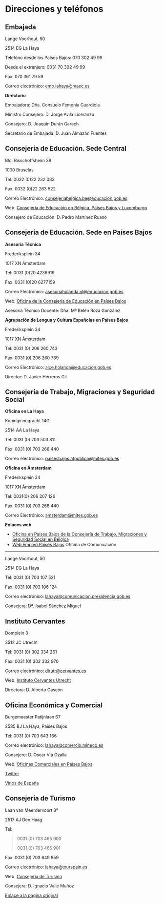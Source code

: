   Direcciones y teléfonos
========================

  Embajada
--------

  ​Lange Voorhout, 50

2514 EG La Haya

Telefóno desde los Países Bajos: 070 302 49 99 

Desde el extranjero: ​​0031 70 302 49 99​ 

Fax: 070 361 79 59 

Correo electrónico: [emb.lahaya@maec.es](mailto:emb.lahaya@maec.es)   
  


  


**Directorio**

Embajadora: Dña. Consuelo Femenía Guardiola    


Ministro Consejero: D. Jorge Ávila Liceranzu​  


Consejero: D. Joaquín Durán Garach

Secretario de Embajada: D. Juan Almazán Fuentes​

  Consejería de Educación. Sede Central
-------------------------------------

  ​Bld. Bisschoffsheim 39

1000 Bruselas

Tel: 0032 (0)22 232 033

Fax: 0032 (0)22 263 522

Correo Electrónico: [consejeriabelgica.be@educacion.gob.es](mailto:consejeriabelgica.be@educacion.gob.es) 

Web: [Consejería de Educación en Bélgica, Países Bajos y Luxemburgo​](http://www.educacionyfp.gob.es/belgica/portada.html)

Consejero de Educación: D. Pedro Martínez Ruano​

  Consejería de Educación. ​Sede en Países Bajos
----------------------------------------------

   **Asesoría​ Técnica**

Frederiksplein 34

1017 XN Ámsterdam

Tel: 0031 (0)20 4236919

Fax: 0031 (0)20 6277159

Correo Electrónico: [asesoriaholanda.nl@educacion.gob.es](mailto:asesoriaholanda.nl@educacion.gob.es) 

Web: [Oficina de la Consejería de Educación en Países Bajos](https://www.educacionyfp.gob.es/paisesbajos/portada.html)

Asesoría Técnico Docente: Dña. Mª Belén Roza González

**Agrupación de Lengua y Cultura Españolas en Países Bajos**

Frederiksplein 34

1017 XN Ámsterdam

Tel: 0031 (0) 206 260 743  


Fax: 0031 (0) 206 260 739

Correo Electrónico: [alce.holanda@educacion.gob.es](mailto:alce.holanda@educacion.gob.es) 

Director: D. Javier Herreros Gil​

  Consejería de Trabajo, Migraciones y Seguridad Social
-----------------------------------------------------

  ​**​Oficina en La Haya**

Koninginnegracht 14G

2514 AA La Haya

Tel: 0031 (0) 703 503 811

Fax: 0031 (0) 703 268 440

Correo electrónico: [paisesbajos.atpublico@mites.gob.es](mailto:paisesbajos.atpublico@mites.gob.es)   
   


**Oficina en Ámsterdam**

Frederiksplein 34

1017 XN Ámsterdam

Tel: 0031(0) 206 207 126  


Fax: 0031 (0) 703 268 440

Correo Electrónico: [amsterdam@mites.gob.es](mailto:amsterdam@mites.gob.es) ​  
   
  


**Enlaces web**  


* [Oficina en Países Bajos de la Consejería de Trabajo, Migraciones y Seguridad Social en Bélgica](https://www.mites.gob.es/es/mundo/consejerias/paisesbajos/)
* [Web Empleo Países Bajos](https://www.mites.gob.es/es/mundo/consejerias/paisesbajos/webempleo/es/)
  Oficina de Comunicación
-----------------------

  ​Lange Voorhout, 50

2514 EG La Haya

Tel: 0031 (0) 703 107 521

Fax: 0031 (0) 703 106 124

Correo electrónico: [lahaya@comunicacion.presidencia.gob.es](mailto:lahaya@comunicacion.presidencia.gob.es) 

Consejera​: Dª. Isabel Sánchez Miguel​  


  Instituto Cervantes
-------------------

  ​Domplein 3

3512 JC Utrecht

Tel: 0031 (0) 302 334 261

Fax: 0031 (0) 302 332 970

Correo electrónico: [dirutr@cervantes.es](mailto:dirutr@cervantes.es) 

Web: [Instituto Cervantes Utrecht](https://utrecht.cervantes.es/nl/default.shtm)

Directora: D. Alberto Gascón​

  Oficina Económica y Comercial
-----------------------------

  ​Burgemeester Patijnlaan 67 

2585 BJ La Haya, Países Bajos

Tel: 0031 (0) 703 643 166

Correo electrónico: [lahaya@comercio.mineco.es](mailto:lahaya@comercio.mineco.es) 

Consejero: D. Oscar Via Ozalla

Web: [Oficinas Comerciales en Países Bajos](https://www.icex.es/icex/es/navegacion-principal/todos-nuestros-servicios/informacion-de-mercados/paises/navegacion-principal/portada/index.html?idPais=NL)

[Twitter](https://twitter.com/ICEXPaisesBajos)

[Vinos de España](http://www.vinos-de-espana.nl/)

  Consejería de Turismo
---------------------

  ​Laan van Meerdervoort 8ª

2517 AJ Den Haag

Tel: 


> 0031 (0) 703 465 900 
> 
> 0031 (0) 703 465​ 901  
> 
> 
> 

Fax: 0031 (0) 703 649 859

Correo electrónico: [lahaya@tourspain.es](mailto:lahaya@tourspain.es) 

Web: [Consejería de Turismo](https://www.spain.info/es/)

Consejera: D. Ignacio Valle Muñoz

  [Enlace a la página original](https://www.exteriores.gob.es/Embajadas/lahaya/es/Embajada/Paginas/Contacto.aspx)
